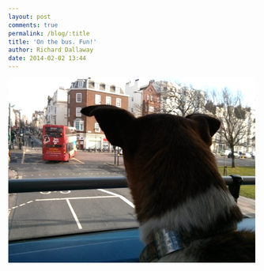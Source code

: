 ```yaml
---
layout: post
comments: true
permalink: /blog/:title
title: 'On the bus. Fun!'
author: Richard Dallaway
date: 2014-02-02 13:44
---
```


<div><a href="/media/tp_IMG_20140202_134015.jpg"><img src="/media/tp_thumb_IMG_20140202_134015.jpg" width="500" height="375"/></a></div>


  
      
